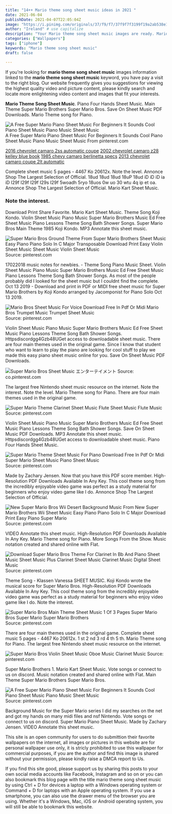 ```yaml
---
title: "14++ Mario theme song sheet music ideas in 2021 "
date: 2021-06-04
publishDate: 2021-04-07T22:05:04Z
image: "https://i.pinimg.com/originals/37/f9/f7/37f9f7f3199f19a2ab538e1db769a33d.png"
author: "Ireland" # use capitalize
description: "Your Mario theme song sheet music images are ready. Mario theme song sheet music are a topic that is being searched for and liked by netizens today. You can Get the Mario theme song sheet music files here. Get all free images."
categories: ["Wallpapers"]
tags: ["iphone"]
keywords: "Mario theme song sheet music"
draft: false

---
```


If you're looking for **mario theme song sheet music** images information linked to the **mario theme song sheet music** keyword, you have pay a visit to the right  blog.  Our website frequently  gives you  suggestions  for viewing  the highest  quality video and picture  content, please kindly search and locate more enlightening video content and images  that fit your interests.

**Mario Theme Song Sheet Music**. Piano Four Hands Sheet Music. Main Theme Super Mario Brothers Super Mario Bros. Save On Sheet Music PDF Downloads. Mario Theme song for Piano.

![A Free Super Mario Piano Sheet Music For Beginners It Sounds Cool Piano Sheet Music Piano Music Sheet Music](https://i.pinimg.com/originals/37/f9/f7/37f9f7f3199f19a2ab538e1db769a33d.png "A Free Super Mario Piano Sheet Music For Beginners It Sounds Cool Piano Sheet Music Piano Music Sheet Music")
A Free Super Mario Piano Sheet Music For Beginners It Sounds Cool Piano Sheet Music Piano Music Sheet Music From pinterest.com

[2016 chevrolet camaro 2ss automatic coupe](/2016-chevrolet-camaro-2ss-automatic-coupe/)
[2002 chevrolet camaro z28 kelley blue book](/2002-chevrolet-camaro-z28-kelley-blue-book/)
[1985 chevy camaro berlinetta specs](/1985-chevy-camaro-berlinetta-specs/)
[2013 chevrolet camaro coupe 2lt automatic](/2013-chevrolet-camaro-coupe-2lt-automatic/)

Complete sheet music 5 pages - 4467 Ko 20612x. Note the level. Annonce Shop The Largest Selection of Official. 18ud 18ud 18ud 18uP 18ud iD iD iD ia iD I29f I29f I29f I29s I29f 5woadh 5ryo 18uos 0w uo 30 wtu 4q ip et oa. Annonce Shop The Largest Selection of Official. Mario Kart Sheet Music.

### Note the interest.

Download Print Share Favorite. Mario Kart Sheet Music. Theme Song Koji Kondo. Violin Sheet Music Piano Music Super Mario Brothers Music Ed Free Sheet Music Piano Lessons Theme Song Bath Shower Songs. Super Mario Bros Main Theme 1985 Koji Kondo. MP3 Annotate this sheet music.


![Super Mario Bros Ground Theme From Super Mario Brothers Sheet Music Easy Piano Piano Solo In C Major Transposable Download Print Easy Violin Sheet Music Sheet Music Violin Sheet Music](https://i.pinimg.com/originals/09/46/b2/0946b2600bc87c0c8022bf1ffedd55db.gif "Super Mario Bros Ground Theme From Super Mario Brothers Sheet Music Easy Piano Piano Solo In C Major Transposable Download Print Easy Violin Sheet Music Sheet Music Violin Sheet Music")
Source: pinterest.com

17022018 music notes for newbies. - Theme Song Piano Music Sheet. Violin Sheet Music Piano Music Super Mario Brothers Music Ed Free Sheet Music Piano Lessons Theme Song Bath Shower Songs. As most of the people probably did I looked for the sheet music but I couldnt find the complete. Oct 13 2019 - Download and print in PDF or MIDI free sheet music for Super Mario Brothers by Koji Kondo arranged by Jacomponist for Piano Solo Oct 13 2019.

![Mario Bros Sheet Music For Voice Download Free In Pdf Or Midi Mario Bros Trumpet Music Trumpet Sheet Music](https://i.pinimg.com/originals/6d/86/68/6d8668faee4d05486b3911c83494599d.png "Mario Bros Sheet Music For Voice Download Free In Pdf Or Midi Mario Bros Trumpet Music Trumpet Sheet Music")
Source: pinterest.com

Violin Sheet Music Piano Music Super Mario Brothers Music Ed Free Sheet Music Piano Lessons Theme Song Bath Shower Songs. Httpsdiscordgg4Gzb48UGet access to downloadable sheet music. There are four main themes used in the original game. Since I know that student who want to learn to play the piano are looking for cool stuff to play we made this easy piano sheet music online for you. Save On Sheet Music PDF Downloads.

![Super Mario Bros Sheet Music エンターテイメント](https://i.pinimg.com/originals/33/3f/b9/333fb9282b3717d45715587d2888935e.jpg "Super Mario Bros Sheet Music エンターテイメント")
Source: co.pinterest.com

The largest free Nintendo sheet music resource on the internet. Note the interest. Note the level. Mario Theme song for Piano. There are four main themes used in the original game.

![Super Mario Theme Clarinet Sheet Music Flute Sheet Music Flute Music](https://i.pinimg.com/originals/fb/0b/61/fb0b6140efe25012eb3c2a0adfde10ce.png "Super Mario Theme Clarinet Sheet Music Flute Sheet Music Flute Music")
Source: pinterest.com

Violin Sheet Music Piano Music Super Mario Brothers Music Ed Free Sheet Music Piano Lessons Theme Song Bath Shower Songs. Save On Sheet Music PDF Downloads. MP3 Annotate this sheet music. Httpsdiscordgg4Gzb48UGet access to downloadable sheet music. Piano Four Hands Sheet Music.

![Super Mario Theme Sheet Music For Piano Download Free In Pdf Or Midi Super Mario Sheet Music Piano Sheet Music](https://i.pinimg.com/originals/95/78/11/957811d182a858c04768863cd4495c28.png "Super Mario Theme Sheet Music For Piano Download Free In Pdf Or Midi Super Mario Sheet Music Piano Sheet Music")
Source: pinterest.com

Made by Zachary Jensen. Now that you have this PDF score member. High-Resolution PDF Downloads Available In Any Key. This cool theme song from the incredibly enjoyable video game was perfect as a study material for beginners who enjoy video game like I do. Annonce Shop The Largest Selection of Official.

![New Super Mario Bros Wii Desert Background Music From New Super Mario Brothers Wii Sheet Music Easy Piano Piano Solo In C Major Download Print Easy Piano Super Mario](https://i.pinimg.com/originals/3a/a6/5b/3aa65b6f555fbd86d974a543029b0921.gif "New Super Mario Bros Wii Desert Background Music From New Super Mario Brothers Wii Sheet Music Easy Piano Piano Solo In C Major Download Print Easy Piano Super Mario")
Source: pinterest.com

VIDEO Annotate this sheet music. High-Resolution PDF Downloads Available In Any Key. Mario Theme song for Piano. More Songs From the Show. Music notation created and shared online with Flat.

![Download Super Mario Bros Theme For Clarinet In Bb And Piano Sheet Music Sheet Music Plus Clarinet Sheet Music Clarinet Music Digital Sheet Music](https://i.pinimg.com/originals/c8/cc/34/c8cc34a8c2f4208fbb6e9c2a7dbd0d32.png "Download Super Mario Bros Theme For Clarinet In Bb And Piano Sheet Music Sheet Music Plus Clarinet Sheet Music Clarinet Music Digital Sheet Music")
Source: pinterest.com

Theme Song - Klassen Vanessa SHEET MUSIC. Koji Kondo wrote the musical score for Super Mario Bros. High-Resolution PDF Downloads Available In Any Key. This cool theme song from the incredibly enjoyable video game was perfect as a study material for beginners who enjoy video game like I do. Note the interest.

![Super Mario Bros Main Theme Sheet Music 1 Of 3 Pages Super Mario Bros Super Mario Super Mario Brothers](https://i.pinimg.com/originals/6c/97/a8/6c97a8f2fd6490eb79b50206efe87aae.png "Super Mario Bros Main Theme Sheet Music 1 Of 3 Pages Super Mario Bros Super Mario Super Mario Brothers")
Source: pinterest.com

There are four main themes used in the original game. Complete sheet music 5 pages - 4467 Ko 20612x. 1 st 2 nd 3 rd 4 th 5 th. Mario Theme song for Piano. The largest free Nintendo sheet music resource on the internet.

![Super Mario Bros Violin Sheet Music Oboe Music Clarinet Music](https://i.pinimg.com/originals/e9/21/49/e92149f670904147ca1ceb7ba196b2e0.png "Super Mario Bros Violin Sheet Music Oboe Music Clarinet Music")
Source: pinterest.com

Super Mario Brothers 1. Mario Kart Sheet Music. Vote songs or connect to us on discord. Music notation created and shared online with Flat. Main Theme Super Mario Brothers Super Mario Bros.

![A Free Super Mario Piano Sheet Music For Beginners It Sounds Cool Piano Sheet Music Piano Music Sheet Music](https://i.pinimg.com/originals/37/f9/f7/37f9f7f3199f19a2ab538e1db769a33d.png "A Free Super Mario Piano Sheet Music For Beginners It Sounds Cool Piano Sheet Music Piano Music Sheet Music")
Source: pinterest.com

Background Music for the Super Mario series I did my searches on the net and got my hands on many midi files and nsf Nintendo. Vote songs or connect to us on discord. Super Mario Piano Sheet Music. Made by Zachary Jensen. VIDEO Annotate this sheet music.

This site is an open community for users to do submittion their favorite wallpapers on the internet, all images or pictures in this website are for personal wallpaper use only, it is stricly prohibited to use this wallpaper for commercial purposes, if you are the author and find this image is shared without your permission, please kindly raise a DMCA report to Us.

If you find this site good, please support us by sharing this posts to your own social media accounts like Facebook, Instagram and so on or you can also bookmark this blog page with the title mario theme song sheet music by using Ctrl + D for devices a laptop with a Windows operating system or Command + D for laptops with an Apple operating system. If you use a smartphone, you can also use the drawer menu of the browser you are using. Whether it's a Windows, Mac, iOS or Android operating system, you will still be able to bookmark this website.
